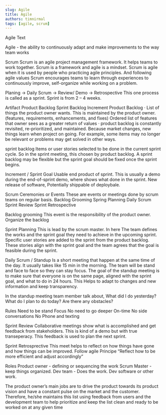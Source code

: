 ```yaml
---
slug: Agile
title: Agile
authors: timnirmal
tags: [agile, scrum]
---
```


Agile Text

<!--truncate-->

Agile - the ability to continuously adapt and make improvements to the way team works

Scrum
Scrum is an agile project management framework. It helps teams to work together. Scrum is a framework and agile is a mindset.
Scrum is agile when it is used by people who practicing agile principles. And following  agile values
Scrum encourages teams to learn through experiences to continuously improve, self-organize while working on a problem.

Planing -> Daily Scrum -> Review/ Demo -> Retrospective
This one process is called as a sprint.
Sprint is from 2 – 4 weeks.

Artifact
Product Backlog
Sprint Backlog
Increment
Product Backlog
·   	List of things the product owner wants. This is maintained by the product owner. (features, requirements, enhancements, and fixes)
Ordered list of features that owner sees as a greater return of values
·   	product backlog is constantly revisited, re-prioritized, and maintained.
Because market changes, new things learn when project on going.
For example, some items may no longer be relevant or problems may get solved in other ways.

sprint backlog
Items or user stories selected to be done in the current sprint cycle.
So in the sprint meeting, this chosen by product backlog.
A sprint backlog may be flexible but the sprint goal should be fixed once the sprint begins.

Increment / Sprint Goal
Usable end product of sprint.
This is usually a demo during the end-of-sprint demo, where shows what done in the sprint.
New release of software, Potentially shippable of deploybale.

Scrum Ceremonies or Events
These are events or meetings done by scrum teams on regular basis.
Backlog Grooming
Spring Planning
Daily Scrum
Sprint Review
Sprint Retrospective

Backlog grooming
This event is the responsibility of the product owner. Organize the backlog

Sprint Planning
This is lead by the scrum master.
In here The team defines the works and the sprint goal they need to achieve in the upcoming sprint.
Specific user stories are added to the sprint from the product backlog.
These stories align with the sprint goal and the team agrees that the goal is feasible during the sprint.

Daily Scrum / Standup
Is a short meeting that happen at the same time of the day. It usually takes like 15 min in the morning. The team will be stand and face to face so they can stay focus.
The goal of the standup meeting is to make sure that everyone is on the same page, aligned with the sprint goal, and what to do in  24 hours.
This Helps to adapt to changes and new information and keep transparency.

In the standup meeting team member talk about,
What did I do yesterday?
What do I plan to do today?
Are there any obstacles?

Rules
Need to be stand
Focus
No need to go deeper
On-time
No side conversations
No Phone and texting

Sprint Review
Collaborative meetings show what is accomplished and get feedback from stakeholders. This is kind of a demo but with true transeperacy. This feedback is used to plan the next sprint.

Sprint Retrosprective
This meet helps to reflect on how things have gone and how things can be improved.
Follow agile Principe “Reflect how to be more efficient and adjust accordingly”

Roles
Product owner - defining or sequencing the work
Scrum Master - keep things organized.
Dev team - Does the work. Dev software or other work.



The product owner’s main jobs are to drive the product towards its product vision and have a constant pulse on the market and the customer. Therefore, he/she maintains this list using feedback from users and the development team to help prioritize and keep the list clean and ready to be worked on at any given time
 
 

